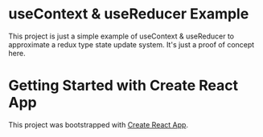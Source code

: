 # useContext & useReducer Example

This project is just a simple example of useContext & useReducer to approximate a redux type state update system.
It's just a proof of concept here.

# Getting Started with Create React App

This project was bootstrapped with [Create React App](https://github.com/facebook/create-react-app).

